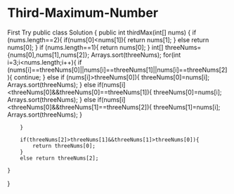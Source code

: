 # Third-Maximum-Number
First Try
public class Solution {
    public int thirdMax(int[] nums) {
        if (nums.length==2){
            if(nums[0]<nums[1]){
                return nums[1];
            }
            else return nums[0];
        }
        if (nums.length==1){
            return nums[0];
        }
        int[] threeNums= {nums[0],nums[1],nums[2]};
        Arrays.sort(threeNums);
        for(int i=3;i<nums.length;i++){
            if (nums[i]==threeNums[0]||nums[i]==threeNums[1]||nums[i]==threeNums[2]){
            continue;
            }
            else if (nums[i]>threeNums[0]){
                threeNums[0]=nums[i];
                Arrays.sort(threeNums);
            }
            else if(nums[i]<threeNums[0]&&threeNums[0]==threeNums[1]){
                threeNums[0]=nums[i];
                Arrays.sort(threeNums);
            }
            else if(nums[i]<threeNums[0]&&threeNums[1]==threeNums[2]){
                threeNums[1]=nums[i];
                Arrays.sort(threeNums);
            }
            
        }
        
        if(threeNums[2]>threeNums[1]&&threeNums[1]>threeNums[0]){
            return threeNums[0];
        }
        else return threeNums[2];
        
    }
}

